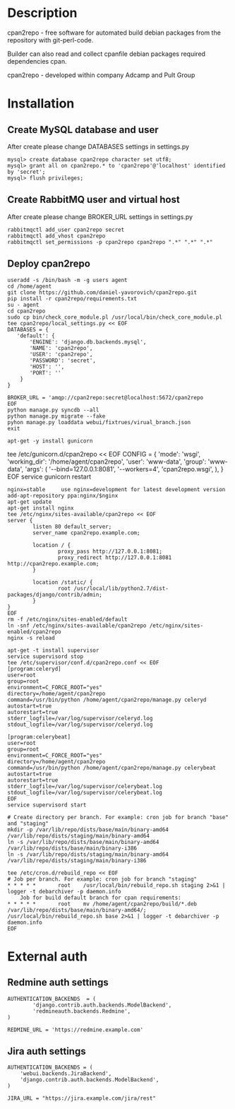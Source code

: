 # Description

cpan2repo - free software for automated build debian packages from the repository with git-perl-code.

Builder can also read and collect cpanfile debian packages required dependencies cpan.

cpan2repo - developed within company Adcamp and Pult Group

# Installation

Create MySQL database and user
------------------------------

After create please change DATABASES settings in settings.py

    mysql> create database cpan2repo character set utf8;
    mysql> grant all on cpan2repo.* to 'cpan2repo'@'localhost' identified by 'secret';
    mysql> flush privileges;

Create RabbitMQ user and virtual host
-------------------------------------

After create please change BROKER_URL settings in settings.py

    rabbitmqctl add_user cpan2repo secret
    rabbitmqctl add_vhost cpan2repo
    rabbitmqctl set_permissions -p cpan2repo cpan2repo ".*" ".*" ".*"

Deploy cpan2repo
----------------

    useradd -s /bin/bash -m -g users agent
    cd /home/agent
    git clone https://github.com/daniel-yavorovich/cpan2repo.git
    pip install -r cpan2repo/requirements.txt
    su - agent
    cd cpan2repo
    sudo cp bin/check_core_module.pl /usr/local/bin/check_core_module.pl
    tee cpan2repo/local_settings.py << EOF
    DATABASES = {
       'default': {
           'ENGINE': 'django.db.backends.mysql',
           'NAME': 'cpan2repo',
           'USER': 'cpan2repo',
           'PASSWORD': 'secret',
           'HOST': '',
           'PORT': ''
        }
    }

    BROKER_URL = 'amqp://cpan2repo:secret@localhost:5672/cpan2repo
    EOF
    python manage.py syncdb --all
    python manage.py migrate --fake
    pyhon manage.py loaddata webui/fixtrues/virual_branch.json
    exit

    apt-get -y install gunicorn
tee /etc/gunicorn.d/cpan2repo << EOF
CONFIG = {
    'mode': 'wsgi',
    'working_dir': '/home/agent/cpan2repo',
    'user': 'www-data',
    'group': 'www-data',
    'args': (
        '--bind=127.0.0.1:8081',
        '--workers=4',
        'cpan2repo.wsgi',
    ),
}
EOF
    service gunicorn restart

    nginx=stable     use nginx=development for latest development version
    add-apt-repository ppa:nginx/$nginx
    apt-get update
    apt-get install nginx
    tee /etc/nginx/sites-available/cpan2repo << EOF
    server {
            listen 80 default_server;
            server_name cpan2repo.example.com;

            location / {
                    proxy_pass http://127.0.0.1:8081;
                    proxy_redirect http://127.0.0.1:8081 http://cpan2repo.example.com;
            }

            location /static/ {
                    root /usr/local/lib/python2.7/dist-packages/django/contrib/admin;
            }
    }
    EOF
    rm -f /etc/nginx/sites-enabled/default
    ln -snf /etc/nginx/sites-available/cpan2repo /etc/nginx/sites-enabled/cpan2repo
    nginx -s reload

    apt-get -t install supervisor
    service supervisord stop
    tee /etc/supervisor/conf.d/cpan2repo.conf << EOF
    [program:celeryd]
    user=root
    group=root
    environment=C_FORCE_ROOT="yes"
    directory=/home/agent/cpan2repo
    command=/usr/bin/python /home/agent/cpan2repo/manage.py celeryd
    autostart=true
    autorestart=true
    stderr_logfile=/var/log/supervisor/celeryd.log
    stdout_logfile=/var/log/supervisor/celeryd.log

    [program:celerybeat]
    user=root
    group=root
    environment=C_FORCE_ROOT="yes"
    directory=/home/agent/cpan2repo
    command=/usr/bin/python /home/agent/cpan2repo/manage.py celerybeat
    autostart=true
    autorestart=true
    stderr_logfile=/var/log/supervisor/celerybeat.log
    stdout_logfile=/var/log/supervisor/celerybeat.log
    EOF
    service supervisord start

    # Create directory per branch. For example: cron job for branch "base" and "staging"
    mkdir -p /var/lib/repo/dists/base/main/binary-amd64 /var/lib/repo/dists/staging/main/binary-amd64
    ln -s /var/lib/repo/dists/base/main/binary-amd64 /var/lib/repo/dists/base/main/binary-i386
    ln -s /var/lib/repo/dists/staging/main/binary-amd64 /var/lib/repo/dists/staging/main/binary-i386

    tee /etc/cron.d/rebuild_repo << EOF
    # Job per branch. For example: cron job for branch "staging"
    * * * * *       root    /usr/local/bin/rebuild_repo.sh staging 2>&1 | logger -t debarchiver -p daemon.info
        Job for build default branch for cpan requirements:
    * * * * *       root    mv /home/agent/cpan2repo/build/*.deb /var/lib/repo/dists/base/main/binary-amd64/; /usr/local/bin/rebuild_repo.sh base 2>&1 | logger -t debarchiver -p daemon.info
    EOF

# External auth

Redmine auth settings
---------------------

    AUTHENTICATION_BACKENDS  = (
            'django.contrib.auth.backends.ModelBackend',
            'redmineauth.backends.Redmine',
    )

    REDMINE_URL = 'https://redmine.example.com'


Jira auth settings
------------------

    AUTHENTICATION_BACKENDS = (
        'webui.backends.JiraBackend',
        'django.contrib.auth.backends.ModelBackend',
    )

    JIRA_URL = "https://jira.example.com/jira/rest"